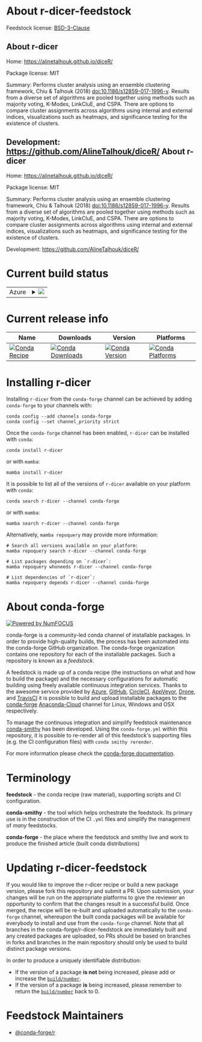 About r-dicer-feedstock
=======================

Feedstock license: [BSD-3-Clause](https://github.com/conda-forge/r-dicer-feedstock/blob/main/LICENSE.txt)

About r-dicer
-------------

Home: https://alinetalhouk.github.io/diceR/

Package license: MIT

Summary: Performs cluster analysis using an ensemble clustering framework, Chiu & Talhouk (2018) <doi:10.1186/s12859-017-1996-y>.  Results from a diverse set of algorithms are pooled together using methods such as majority voting, K-Modes, LinkCluE, and CSPA. There are options to compare cluster assignments across algorithms using internal and external indices, visualizations such as heatmaps, and significance testing for the existence of clusters.

Development: https://github.com/AlineTalhouk/diceR/
About r-dicer
-------------

Home: https://alinetalhouk.github.io/diceR/

Package license: MIT

Summary: Performs cluster analysis using an ensemble clustering framework, Chiu & Talhouk (2018) <doi:10.1186/s12859-017-1996-y>.  Results from a diverse set of algorithms are pooled together using methods such as majority voting, K-Modes, LinkCluE, and CSPA. There are options to compare cluster assignments across algorithms using internal and external indices, visualizations such as heatmaps, and significance testing for the existence of clusters.

Development: https://github.com/AlineTalhouk/diceR/

Current build status
====================


<table>
    
  <tr>
    <td>Azure</td>
    <td>
      <details>
        <summary>
          <a href="https://dev.azure.com/conda-forge/feedstock-builds/_build/latest?definitionId=17908&branchName=main">
            <img src="https://dev.azure.com/conda-forge/feedstock-builds/_apis/build/status/r-dicer-feedstock?branchName=main">
          </a>
        </summary>
        <table>
          <thead><tr><th>Variant</th><th>Status</th></tr></thead>
          <tbody><tr>
              <td>linux_64_r_base4.1</td>
              <td>
                <a href="https://dev.azure.com/conda-forge/feedstock-builds/_build/latest?definitionId=17908&branchName=main">
                  <img src="https://dev.azure.com/conda-forge/feedstock-builds/_apis/build/status/r-dicer-feedstock?branchName=main&jobName=linux&configuration=linux%20linux_64_r_base4.1" alt="variant">
                </a>
              </td>
            </tr><tr>
              <td>linux_64_r_base4.2</td>
              <td>
                <a href="https://dev.azure.com/conda-forge/feedstock-builds/_build/latest?definitionId=17908&branchName=main">
                  <img src="https://dev.azure.com/conda-forge/feedstock-builds/_apis/build/status/r-dicer-feedstock?branchName=main&jobName=linux&configuration=linux%20linux_64_r_base4.2" alt="variant">
                </a>
              </td>
            </tr><tr>
              <td>osx_64_r_base4.1</td>
              <td>
                <a href="https://dev.azure.com/conda-forge/feedstock-builds/_build/latest?definitionId=17908&branchName=main">
                  <img src="https://dev.azure.com/conda-forge/feedstock-builds/_apis/build/status/r-dicer-feedstock?branchName=main&jobName=osx&configuration=osx%20osx_64_r_base4.1" alt="variant">
                </a>
              </td>
            </tr><tr>
              <td>osx_64_r_base4.2</td>
              <td>
                <a href="https://dev.azure.com/conda-forge/feedstock-builds/_build/latest?definitionId=17908&branchName=main">
                  <img src="https://dev.azure.com/conda-forge/feedstock-builds/_apis/build/status/r-dicer-feedstock?branchName=main&jobName=osx&configuration=osx%20osx_64_r_base4.2" alt="variant">
                </a>
              </td>
            </tr><tr>
              <td>win_64</td>
              <td>
                <a href="https://dev.azure.com/conda-forge/feedstock-builds/_build/latest?definitionId=17908&branchName=main">
                  <img src="https://dev.azure.com/conda-forge/feedstock-builds/_apis/build/status/r-dicer-feedstock?branchName=main&jobName=win&configuration=win%20win_64_" alt="variant">
                </a>
              </td>
            </tr>
          </tbody>
        </table>
      </details>
    </td>
  </tr>
</table>

Current release info
====================

| Name | Downloads | Version | Platforms |
| --- | --- | --- | --- |
| [![Conda Recipe](https://img.shields.io/badge/recipe-r--dicer-green.svg)](https://anaconda.org/conda-forge/r-dicer) | [![Conda Downloads](https://img.shields.io/conda/dn/conda-forge/r-dicer.svg)](https://anaconda.org/conda-forge/r-dicer) | [![Conda Version](https://img.shields.io/conda/vn/conda-forge/r-dicer.svg)](https://anaconda.org/conda-forge/r-dicer) | [![Conda Platforms](https://img.shields.io/conda/pn/conda-forge/r-dicer.svg)](https://anaconda.org/conda-forge/r-dicer) |

Installing r-dicer
==================

Installing `r-dicer` from the `conda-forge` channel can be achieved by adding `conda-forge` to your channels with:

```
conda config --add channels conda-forge
conda config --set channel_priority strict
```

Once the `conda-forge` channel has been enabled, `r-dicer` can be installed with `conda`:

```
conda install r-dicer
```

or with `mamba`:

```
mamba install r-dicer
```

It is possible to list all of the versions of `r-dicer` available on your platform with `conda`:

```
conda search r-dicer --channel conda-forge
```

or with `mamba`:

```
mamba search r-dicer --channel conda-forge
```

Alternatively, `mamba repoquery` may provide more information:

```
# Search all versions available on your platform:
mamba repoquery search r-dicer --channel conda-forge

# List packages depending on `r-dicer`:
mamba repoquery whoneeds r-dicer --channel conda-forge

# List dependencies of `r-dicer`:
mamba repoquery depends r-dicer --channel conda-forge
```


About conda-forge
=================

[![Powered by
NumFOCUS](https://img.shields.io/badge/powered%20by-NumFOCUS-orange.svg?style=flat&colorA=E1523D&colorB=007D8A)](https://numfocus.org)

conda-forge is a community-led conda channel of installable packages.
In order to provide high-quality builds, the process has been automated into the
conda-forge GitHub organization. The conda-forge organization contains one repository
for each of the installable packages. Such a repository is known as a *feedstock*.

A feedstock is made up of a conda recipe (the instructions on what and how to build
the package) and the necessary configurations for automatic building using freely
available continuous integration services. Thanks to the awesome service provided by
[Azure](https://azure.microsoft.com/en-us/services/devops/), [GitHub](https://github.com/),
[CircleCI](https://circleci.com/), [AppVeyor](https://www.appveyor.com/),
[Drone](https://cloud.drone.io/welcome), and [TravisCI](https://travis-ci.com/)
it is possible to build and upload installable packages to the
[conda-forge](https://anaconda.org/conda-forge) [Anaconda-Cloud](https://anaconda.org/)
channel for Linux, Windows and OSX respectively.

To manage the continuous integration and simplify feedstock maintenance
[conda-smithy](https://github.com/conda-forge/conda-smithy) has been developed.
Using the ``conda-forge.yml`` within this repository, it is possible to re-render all of
this feedstock's supporting files (e.g. the CI configuration files) with ``conda smithy rerender``.

For more information please check the [conda-forge documentation](https://conda-forge.org/docs/).

Terminology
===========

**feedstock** - the conda recipe (raw material), supporting scripts and CI configuration.

**conda-smithy** - the tool which helps orchestrate the feedstock.
                   Its primary use is in the construction of the CI ``.yml`` files
                   and simplify the management of *many* feedstocks.

**conda-forge** - the place where the feedstock and smithy live and work to
                  produce the finished article (built conda distributions)


Updating r-dicer-feedstock
==========================

If you would like to improve the r-dicer recipe or build a new
package version, please fork this repository and submit a PR. Upon submission,
your changes will be run on the appropriate platforms to give the reviewer an
opportunity to confirm that the changes result in a successful build. Once
merged, the recipe will be re-built and uploaded automatically to the
`conda-forge` channel, whereupon the built conda packages will be available for
everybody to install and use from the `conda-forge` channel.
Note that all branches in the conda-forge/r-dicer-feedstock are
immediately built and any created packages are uploaded, so PRs should be based
on branches in forks and branches in the main repository should only be used to
build distinct package versions.

In order to produce a uniquely identifiable distribution:
 * If the version of a package **is not** being increased, please add or increase
   the [``build/number``](https://docs.conda.io/projects/conda-build/en/latest/resources/define-metadata.html#build-number-and-string).
 * If the version of a package **is** being increased, please remember to return
   the [``build/number``](https://docs.conda.io/projects/conda-build/en/latest/resources/define-metadata.html#build-number-and-string)
   back to 0.

Feedstock Maintainers
=====================

* [@conda-forge/r](https://github.com/conda-forge/r/)

